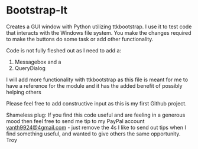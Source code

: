 # Bootstrap-It
Creates a GUI window with Python utilizing ttkbootstrap. I use it to test code that interacts with the Windows file system.
You make the changes required to make the buttons do some task or add other functionality.

Code is not fully fleshed out as I need to add a:
1)  Messagebox and a
2)  QueryDialog

I will add more functionality with ttkbootstrap as this file is meant for me to have a reference for the module
and it has the added benefit of possibly helping others

Please feel free to add constructive input as this is my first Github project.

Shameless plug:
    If you find this code useful and are feeling in a generous mood then feel free to send me tip to my PayPal account
    vanth9924@4gmail.com - just remove the 4s
    I like to send out tips when I find something useful, and wanted to give others the same opportunity.
Troy
